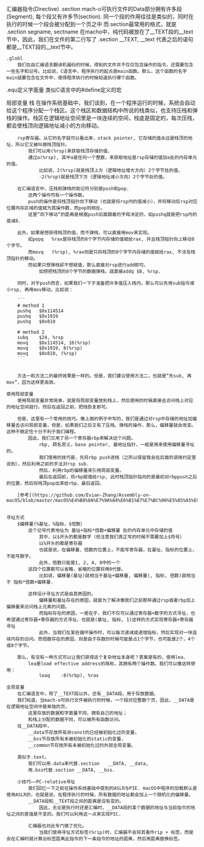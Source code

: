汇编器指令(Directive)
    .section
        mach-o可执行文件的Data部分拥有许多段(Segment), 每个段又有许多节(section). 同一个段的作用往往是类似的，同时在执行的时候一个段会被分配到一个页之中
        而.section最常用的格式，就是
            .section	segname, sectname
        在macho中，纯代码被放在了__TEXT段的__text节中，因此，我们在文件的第二行写了
            .section	__TEXT, __text
            代表之后的语句都是__TEXT段的__text节中。
        
    .globl
        我们在由汇编语言翻译机器码的时候，得到的文件并不仅仅包含操作的指令，还需要包含一些名字和记号。比如说，C语言中，程序执行的起点是main函数。那么，这个函数的名字main就要包含在文件中，使得程序执行的时候知道执行哪个函数。



.equ定义字面量
    类似C语言中的#define定义的宏


局部变量
    栈
        在操作系统基础中，我们谈到，在一个程序运行的时候，系统会自动给这个程序分配一个栈区。这个栈区和数据结构中所说的栈类似，也支持压栈和弹栈的操作。栈区在逻辑地址空间里是一块连续的空间，栈底是固定的，每次压栈，都会使栈顶向逻辑地址减小的方向移动。

        rsp寄存器。从它的名字就可以看出来，stack pointer, 它存储的值永远是栈顶的地址，所以它又被叫做栈顶指针。
            我们可以用(%rsp)来获取栈顶存储的值，
            通过a(%rsp), 其中a是任何一个整数，来获取地址是rsp存储的值加a处的内存单元的值。
                比如说，2(%rsp)就是栈顶上方（逻辑地址增大方向）2个字节处的值，
                -2(%rsp)就是栈顶下方（逻辑地址减小方向）2个字节处的值。

        在汇编语言中，压栈和弹栈的助记符分别是push和pop. 
            这两个操作均有一个操作数。
            push的操作是将栈顶指针向下移动（也就是将rsp内的值减小），并将移动后rsp对应位置内存区域的值赋为其操作数，而pop则相反。
            这里“向下移动”的距离是根据push后面跟着的字母决定的，如pushq就是把rsp内的值减8.
        
        此外，如果是想获得栈顶的值，而不弹栈，可以直接用mov来实现。
            如popq	%rax是将栈顶的8个字节内存储的值赋给rax, 并且栈顶指针向上移动8个字节。
            而movq	(%rsp), %rax则是只将栈顶的8个字节内存储的值赋给rax, 不涉及栈顶指针的移动。
            而如果只想弹栈却不想赋值，那么直接对rsp进行add即可。
                如想把栈顶的8个字节的数据弹栈，就直接addq	$8, %rsp.

        同时，对于push而言，如果我们一下子准备把许多值压入栈内，那么可以先用sub指令减小rsp, 再用mov移动。比如说：
        
        ```
        # method 1
        pushq	$0x114514
        pushq	$0x1919
        pushq	$0x810

        # method 2
        subq	$24, %rsp
        movq	$0x114514, 16(%rsp)
        movq	$0x1919, 8(%rsp)
        movq	$0x810, (%rsp)
        ```


        方法一和方法二的最终效果是一样的。但是，我们建议使用方法二，也就是“先sub, 再mov”，因为这样更高效。

    使用局部变量
        使用局部变量非常简单，就是将局部变量放到栈上，然后使用的时候直接去访问栈上对应的地址空间就行。然后在返回之前，把栈恢复即可。

        但是，这里有一个常用的技巧。像上面的例子中写的，我们是通过对rsp中存储的地址加偏移量去访问局部变量，但是，如果我们之后又有了压栈、弹栈的操作，那么，偏移量就会改变。这种不稳定性十分不利于我们编程。
            因此，我们又用了另一个寄存器rbp来解决这个问题。
                rbp, 顾名思义，base pointer, 基地址指针，一般是用来使用偏移量寻址的。
                我们使用的技巧是，先将rbp push进栈（之所以保留我会在后面的调用约定里说到），然后利用之前的手法对rsp sub. 
                然后，利用rbp的偏移量来引用局部变量。
                最后在返回前，将rbp赋值给rsp, 此时栈顶指针指向的是最初对rbppush之后的位置，然后将栈顶pop出来给rbp，最后返回。
        
        [参考](https://github.com/Evian-Zhang/Assembly-on-macOS/blob/master/macOS%E4%B8%8A%E7%9A%84%E6%B1%87%E7%BC%96%E5%85%A5%E9%97%A8%EF%BC%88%E4%B8%83%EF%BC%89%E2%80%94%E2%80%94%E5%AD%97%E9%9D%A2%E9%87%8F%E4%B8%8E%E5%B1%80%E9%83%A8%E5%8F%98%E9%87%8F.md)


    寻址方式
        $偏移量(%基址，%指标，$倍数）
            这个记号代表地址为 基址+指标*倍数+偏移量 处的内存单元中存储的值
                其中，以$开头的都是数字（但注意我们真正写的时候不需要加上$符号）
                以%开头的都是寄存器
                也就是说，在偏移量、倍数的位置上，不能写寄存器，在基址、指标的位置上，不能写数字。
                此外，倍数只能是1, 2, 4, 8中的一个
            这四个位置都可以省略，省略的位置将用0代替。
                比如说，偏移量(基址)就相当于基址+偏移量, 偏移量(, 指标, 倍数)就相当于 指标*倍数+偏移量.

            这样设计寻址方式是由其原因的。
                偏移量和基址存在的原因，就是为了解决像我们之前那样通过rsp或者rbp加上偏移量来访问栈上元素的问题。
                而指标存在的原因，一是在于，我们不仅可以通过寄存器+数字的方式寻址，也希望通过寄存器+寄存器的方式寻址，也就是(基址, 指标, 1)这样的方式实现寄存器+寄存器寻址
                此外，当我们在某些循环操作时，可以每次递减或递增指标，然后实现对一块连续内存的访问。而倍数存在的原因，则是由于存数的时候可能是占1个字节，也可能是2个，4个或8个字节。
            
        那么，有没有一种方式可以让我们获得这个复杂地址本身呢？答案是有的，使用lea.
            lea是load effective address的简称，其拥有两个操作数。我们可以像这样使用：
                leaq	-8(%rbp), %rax
        
    全局变量
        在汇编语言中，除了__TEXT段以外，还有__DATA段，用于存放数据。
        我们知道，当mach-o可执行文件被执行的时候，一个段对应整数个页，因此，__DATA是在逻辑地址空间中是单独的页，
            这里存放的数据和字面量不同，拥有自己的地址；
            和栈上分配的数据不同，可以被所有函数访问。
        在__DATA段中，
            __data节存放所有非const的已经被初始化过的变量，
            __bss节存放所有未被初始化的static的变量，
            __common节存放所有未被初始化过的外部全局变量。

        类似于.text，
            我们可以用.data来代替.section	__DATA, __data, 
            用.bss代替.section	__DATA, __bss.

        小技巧——PC-relative寻址
            我们回忆一下之前在操作系统基础中提到的ASLR与PIE. macOS中程序的加载默认是使用ASLR的，也就是说，在程序执行的时候，所有数据的地址都会加上一个随机化的偏移量。
            __DATA段和__TEXT段之间的距离是没有变的。
                因此，无论是执行时还是汇编时，__DATA段的某个数据的地址与当前指令的地址之间的差值是不变的。我们可以利用这一点来实现PIC.

            汇编器也对此专门做了优化。
                当我们使用寻址方式标签(%rip)时，汇编器不会将其看作rip + 标签，而是会在汇编时就计算出标签距离此指令的下一条指令的地址的距离，然后用距离替换标签。